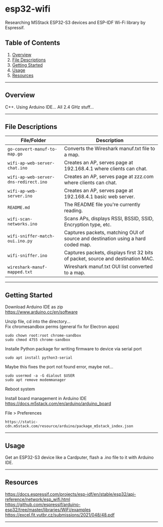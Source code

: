 # esp32-wifi

Researching M5Stack ESP32-S3 devices and ESP-IDF Wi-Fi library by Espressif.

## Table of Contents
1. [Overview](#overview)
2. [File Descriptions](#file-descriptions)
3. [Getting Started](#getting-started)
4. [Usage](#usage)
5. [Resources](#resources)
---

## Overview

C++. Using Arduino IDE... All 2.4 GHz stuff...

---

## File Descriptions

| **File/Folder**       | **Description**                                                                 |
|------------------------|---------------------------------------------------------------------------------|
| `go-convert-manuf-to-map.go`            | Converts the Wireshark manuf.txt file to a map.                                      |
| `wifi-ap-web-server-chat.ino`            | Creates an AP, serves page at 192.168.4.1 where clients can chat.                                      |
| `wifi-ap-web-server-dns-redirect.ino`                 | Creates an AP, serves page at zzz.com where clients can chat.                                          |
| `wifi-ap-web-server.ino`                | Creates an AP, serves page at 192.168.4.1 basic web server.                                      |
| `README.md`            | The README file you're currently reading.                                     |
| `wifi-scan-networks.ino`          | Scans APs, displays RSSI, BSSID, SSID, Encryption type, etc.                       |
| `wifi-sniffer-match-oui.ino.py`   | Captures packets, matching OUI of source and destination using a hard coded map.                                             |
| `wifi-sniffer.ino`   | Captures packets, displays first 32 bits of packet, source and destination MAC.                                             |
| `wireshark-manuf-mapped.txt`   | Wireshark manuf.txt OUI list converted to a map.                                             |

---

## Getting Started

Download Arduino IDE as zip  
https://www.arduino.cc/en/software  

Unzip file, cd into the directory...  
Fix chromesandbox perms (general fix for Electron apps)
```  
sudo chown root:root chrome-sandbox
sudo chmod 4755 chrome-sandbox
```  

Installe Python package for writing firmware to device via serial port    
```  
sudo apt install python3-serial
```  

Maybe this fixes the port not found error, maybe not...    
```  
sudo usermod -a -G dialout $USER
sudo apt remove modemmanager
```  
Reboot system

Install board management in Arduino IDE    
https://docs.m5stack.com/en/arduino/arduino_board  

File > Preferences  
```  
https://static-cdn.m5stack.com/resource/arduino/package_m5stack_index.json
```  

---

## Usage

Get an ESP32-S3 device like a Cardputer, flash a .ino file to it with Arduino IDE.

---

## Resources
https://docs.espressif.com/projects/esp-idf/en/stable/esp32/api-reference/network/esp_wifi.html  
https://github.com/espressif/arduino-esp32/tree/master/libraries/WiFi/examples  
https://excel.fit.vutbr.cz/submissions/2021/048/48.pdf  

---



